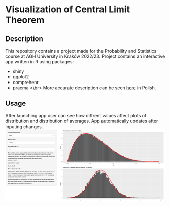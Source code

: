 # Visualization of Central Limit Theorem 
## Description
This repository contains a project made for the Probability and Statistics course at AGH University in Kraków 2022/23. Project contains an interactive app written in R using packages:
- shiny
- ggplot2
- comprehenr
- pracma <\br>
More accurate description can be seen [here](https://github.com/pawel002/Statistics-Project/blob/main/statistics.pdf) in Polish. 

## Usage
After launching app user can see how diffrent values affect plots of distribution and distribution of averages. App automatically updates after inputing changes.
![Interface](https://github.com/pawel002/Statistics-Project/blob/main/image.png)
